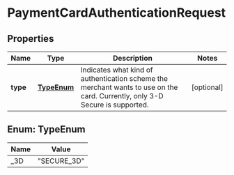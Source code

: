 
# PaymentCardAuthenticationRequest

## Properties
Name | Type | Description | Notes
------------ | ------------- | ------------- | -------------
**type** | [**TypeEnum**](#TypeEnum) | Indicates what kind of authentication scheme the merchant wants to use on the card. Currently, only 3-D Secure is supported. |  [optional]


<a name="TypeEnum"></a>
## Enum: TypeEnum
Name | Value
---- | -----
_3D | &quot;SECURE_3D&quot;



